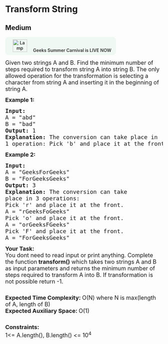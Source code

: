 # Transform String
##  Medium 
<div class="problem-statement">
                <p><a onclick="gtagHelperFunction('clickopen','salesevent_gsc_problemspage_promobanner')" href="https://practice.geeksforgeeks.org/summer-carnival-2022?utm_source=practiceproblems&amp;utm_medium=problemspromobanner&amp;utm_campaign=gsc22" target="_blank"></a></p><div style="margin: 14px 0px !important;" class="row"><a onclick="gtagHelperFunction('clickopen','salesevent_gsc_problemspage_promobanner')" href="https://practice.geeksforgeeks.org/summer-carnival-2022?utm_source=practiceproblems&amp;utm_medium=problemspromobanner&amp;utm_campaign=gsc22" target="_blank">             <div class="col-md-12" style="cursor:pointer;background: #EFF8F3 0% 0% no-repeat padding-box; display: flex; align-items: center; position:                 relative; padding: 1.5%; border-radius: 10px; display: inline-block; text-align: center; font-weight: 600; color: #333"> <img src="https://media.geeksforgeeks.org/img-practice/gcs2022thumbnail-1649059370.png" alt="Lamp" width="46" height="40" style="background: transparent 0% 0% no-repeat padding-box;opacity: 1; margin: 0 16px;" class="img-responsive"> Geeks Summer Carnival is LIVE NOW &nbsp; <i class="fa fa-external-link" aria-hidden="true"></i> </div></a></div><p><span style="font-size:18px">Given two strings A and B. Find the minimum number of steps required to transform string A into string B. The only allowed operation for the transformation is selecting a character from string A and inserting it in the beginning of string A.</span></p>

<p><span style="font-size:18px"><strong>Example 1:</strong></span></p>

<pre><span style="font-size:18px"><strong>Input:</strong>
A = "abd"
B = "bad"
<strong>Output:</strong> 1
<strong>Explanation: </strong>The conversion can take place in
1 operation: Pick 'b' and place it at the front.</span></pre>

<p><span style="font-size:18px"><strong>Example 2:</strong></span></p>

<pre><span style="font-size:18px"><strong>Input:</strong>
A = "GeeksForGeeks"
B = "ForGeeksGeeks"
<strong>Output: </strong>3
<strong>Explanation:</strong> The conversion can take
place in 3 operations:
Pick 'r' and place it at the front.
A = "rGeeksFoGeeks"
Pick 'o' and place it at the front.
A = "orGeeksFGeeks"
Pick 'F' and place it at the front.
A = "ForGeeksGeeks"</span></pre>

<p><span style="font-size:18px"><strong>Your Task:&nbsp; </strong><br>
You dont need to read input or print anything. Complete the function<strong> transform()</strong> which takes two strings A and B as input parameters and returns the minimum number of steps required to transform A into B. If transformation is not possible return -1.</span></p>

<p><br>
<span style="font-size:18px"><strong>Expected Time Complexity: </strong>O(N) where N is max(length of A,&nbsp;length of B)&nbsp;<br>
<strong>Expected Auxiliary Space: </strong>O(1) &nbsp;</span></p>

<p><br>
<span style="font-size:18px"><strong>Constraints:</strong><br>
1&lt;= A.length(), B.length()&nbsp;&lt;= 10<sup>4</sup></span></p>

<p>&nbsp;</p>
 <p></p>
            </div>